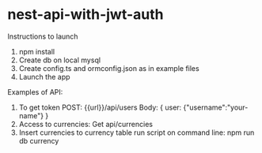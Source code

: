 # nest-api-with-jwt-auth

Instructions to launch
1. npm install
2. Create db on local mysql
3. Create config.ts and ormconfig.json as in example files
4. Launch the app


Examples of API:
1. To get token
POST: {{url}}/api/users 
Body: {
    user: {"username":"your-name"}
}
2. Access to currencies:
Get api/currencies
3. Insert currencies to currency table run script on command line:
npm run db currency
